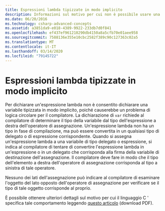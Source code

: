 ```yaml
---
title: Espressioni lambda tipizzate in modo implicito
description: Informazioni sul motivo per cui non è possibile usare una dichiarazione di variabile tipizzata in modo implicito per dichiarare un'espressione lambda.
ms.date: 06/20/2016
ms.technology: csharp-advanced-concepts
ms.assetid: a3851da9-e018-4389-9922-233db7d0f841
ms.openlocfilehash: ef437ef961210290db4150a8a5cfb70e01aee958
ms.sourcegitcommit: 7588136e355e10cbc2582f389c90c127363c02a5
ms.translationtype: MT
ms.contentlocale: it-IT
ms.lasthandoff: 03/14/2020
ms.locfileid: "79145722"
---
```

# <a name="implicitly-typed-lambda-expressions"></a>Espressioni lambda tipizzate in modo implicito

Per dichiarare un'espressione lambda non è consentito dichiarare una variabile tipizzata in modo implicito,
poiché causerebbe un problema di logica circolare per il compilatore. La dichiarazione di `var` richiede al compilatore di determinare il tipo della variabile dal tipo dell'espressione a destra dell'operatore di assegnazione. Un'espressione lambda non ha un tipo in fase di compilazione, ma può essere convertita in un qualsiasi tipo di delegato o di espressione corrispondente. Quando si assegna un'espressione lambda a una variabile di tipo delegato o espressione, si indica al compilatore di tentare di convertire l'espressione lambda in un'espressione o in un delegato che corrisponda alla firma della variabile di destinazione dell'assegnazione. Il compilatore deve fare in modo che il tipo dell'elemento a destra dell'operatore di assegnazione corrisponda al tipo a sinistra di tale operatore.

Nessuno dei lati dell'assegnazione può indicare al compilatore di esaminare l'oggetto del lato opposto dell'operatore di assegnazione per verificare se il tipo di tale oggetto corrisponde al proprio.

È possibile ottenere ulteriori dettagli sul motivo per cui il linguaggio C ' specifica tale comportamento leggendo [questo articolo](https://download.microsoft.com/download/5/4/B/54B83DFE-D7AA-4155-9687-B0CF58FF65D7/type-inference.pdf) (download PDF).
